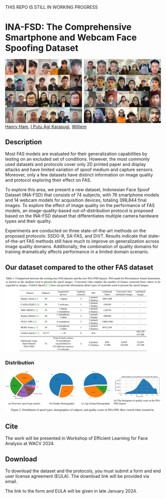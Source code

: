 THIS REPO IS STILL IN WORKING PROGRESS

# INA-FSD: The Comprehensive Smartphone and Webcam Face Spoofing Dataset

![fig1](figures/ina-fsd_4rows_crop.png)
[Hanry Ham](https://github.com/hamhanry), [I Putu Agi Karasugi](https://github.com/agikarasugi), [Williem](https://github.com/williem-scientist)


## Description

Most FAS models are evaluated for their generalization capabilities by testing on an excluded set of conditions. However, the most commonly used datasets and protocols cover only 2D printed paper and display attacks and have limited variation of spoof medium and capture sensors. Moreover, only a few datasets have distinct information on image quality and protocol exploring their effect on FAS. 

To explore this area, we present a new dataset, Indonesian Face Spoof Dataset (INA-FSD) that consists of 74 subjects, with 76 smartphone models and 14 webcam models for acquisition devices, totaling 398,844 final images. To explore the effect of image quality on the performance of FAS models, an image-quality-based out-of-distribution protocol is proposed based on the INA-FSD dataset that differentiates multiple camera hardware types and their quality. 

Experiments are conducted on three state-of-the-art methods on the proposed protocols: SSDG-R, SA-FAS, and DiVT. Results indicate that state-of-the-art FAS methods still have much to improve on generalization across image quality domains. Additionally, the combination of quality domains for training dramatically affects performance in a limited domain scenario.

## Our dataset compared to the other FAS dataset
![tab1](figures/table1.png)

### Distribution
![fig2](figures/details_ina-fsd.png)

## Cite

The work will be presented in Workshop of Efficient Learning for Face Analysis at WACV 2024.

## Download

To download the dataset and the protocols, you must submit a form and end user license agreement (EULA). The download link will be provided via email.

The link to the form and EULA will be given in late January 2024.
